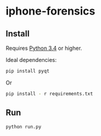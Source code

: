 # iphone-forensics

## Install

Requires [Python 3.4](https://www.python.org/) or higher.

Ideal dependencies:
```bash
pip install pyqt
```
Or
```bash
pip install - r requirements.txt
```
## Run
```py
python run.py
```